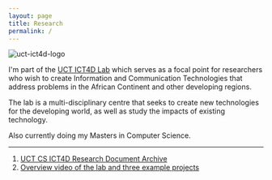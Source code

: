 ```yaml
---
layout: page
title: Research
permalink: /
---
```


![uct-ict4d-logo](http://static.kingori.co/content/research/uct_ict4d_logo_640x214.png "UCT ICT4D")

I'm part of the [UCT ICT4D Lab][1] which serves as a focal point for
researchers who wish to create Information and Communication Technologies that
address problems in the African Continent and other developing regions.

The lab is a multi-disciplinary centre that seeks to create new technologies for
the developing world, as well as study the impacts of existing technology.

Also currently doing my Masters in Computer Science.

---
1. [UCT CS ICT4D Research Document Archive][2]
2. [Overview video of the lab and three example projects][3]


[1]: http://www.science.uct.ac.za/research/groups/ict4d/
[2]: http://pubs.cs.uct.ac.za/view/laboratory/ICT4D.html
[3]: https://www.youtube.com/watch?v=xNn2TEBgtfA
